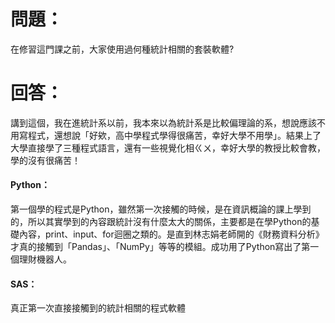 # 問題：
在修習這門課之前，大家使用過何種統計相關的套裝軟體?
# 回答：
講到這個，我在進統計系以前，我本來以為統計系是比較偏理論的系，想說應該不用寫程式，還想說「好欸，高中學程式學得很痛苦，幸好大學不用學」。結果上了大學直接學了三種程式語言，還有一些視覺化相ㄍㄨ，幸好大學的教授比較會教，學的沒有很痛苦！
#### Python：
第一個學的程式是Python，雖然第一次接觸的時候，是在資訊概論的課上學到的，所以其實學到的內容跟統計沒有什麼太大的關係，主要都是在學Python的基礎內容，print、input、for迴圈之類的。是直到林志娟老師開的《財務資料分析》才真的接觸到「Pandas」、「NumPy」等等的模組。成功用了Python寫出了第一個理財機器人。
#### SAS：
真正第一次直接接觸到的統計相關的程式軟體